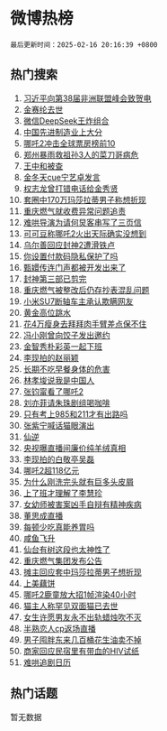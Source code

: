 # 微博热榜

`最后更新时间：2025-02-16 20:16:39 +0800`

## 热门搜索

1. [习近平向第38届非洲联盟峰会致贺电](https://m.weibo.cn/search?containerid=100103type%3D1%26t%3D10%26q%3D%23%E4%B9%A0%E8%BF%91%E5%B9%B3%E5%90%91%E7%AC%AC38%E5%B1%8A%E9%9D%9E%E6%B4%B2%E8%81%94%E7%9B%9F%E5%B3%B0%E4%BC%9A%E8%87%B4%E8%B4%BA%E7%94%B5%23&stream_entry_id=51&isnewpage=1&extparam=seat%3D1%26stream_entry_id%3D51%26c_type%3D51%26pos%3D0%26cate%3D10103%26q%3D%2523%25E4%25B9%25A0%25E8%25BF%2591%25E5%25B9%25B3%25E5%2590%2591%25E7%25AC%25AC38%25E5%25B1%258A%25E9%259D%259E%25E6%25B4%25B2%25E8%2581%2594%25E7%259B%259F%25E5%25B3%25B0%25E4%25BC%259A%25E8%2587%25B4%25E8%25B4%25BA%25E7%2594%25B5%2523%26dgr%3D0%26filter_type%3Drealtimehot%26display_time%3D1739708197%26pre_seqid%3D17397081975980057274)
1. [金赛纶去世](https://m.weibo.cn/search?containerid=100103type%3D1%26t%3D10%26q%3D%23%E9%87%91%E8%B5%9B%E7%BA%B6%E5%8E%BB%E4%B8%96%23&stream_entry_id=31&isnewpage=1&extparam=seat%3D1%26stream_entry_id%3D31%26pos%3D0%26filter_type%3Drealtimehot%26lcate%3D5001%26c_type%3D31%26band_rank%3D1%26flag%3D4%26cate%3D5001%26q%3D%2523%25E9%2587%2591%25E8%25B5%259B%25E7%25BA%25B6%25E5%258E%25BB%25E4%25B8%2596%2523%26dgr%3D0%26realpos%3D1%26display_time%3D1739708197%26pre_seqid%3D17397081975980057274)
1. [微信DeepSeek王炸组合](https://m.weibo.cn/search?containerid=100103type%3D1%26t%3D10%26q%3D%23%E5%BE%AE%E4%BF%A1DeepSeek%E7%8E%8B%E7%82%B8%E7%BB%84%E5%90%88%23&stream_entry_id=31&isnewpage=1&extparam=seat%3D1%26stream_entry_id%3D31%26pos%3D1%26filter_type%3Drealtimehot%26lcate%3D5001%26c_type%3D31%26band_rank%3D2%26flag%3D2%26cate%3D5001%26q%3D%2523%25E5%25BE%25AE%25E4%25BF%25A1DeepSeek%25E7%258E%258B%25E7%2582%25B8%25E7%25BB%2584%25E5%2590%2588%2523%26dgr%3D0%26realpos%3D2%26display_time%3D1739708197%26pre_seqid%3D17397081975980057274)
1. [中国先进制造业上大分](https://m.weibo.cn/search?containerid=100103type%3D1%26t%3D10%26q%3D%23%E4%B8%AD%E5%9B%BD%E5%85%88%E8%BF%9B%E5%88%B6%E9%80%A0%E4%B8%9A%E4%B8%8A%E5%A4%A7%E5%88%86%23&stream_entry_id=31&isnewpage=1&extparam=seat%3D1%26stream_entry_id%3D31%26pos%3D2%26filter_type%3Drealtimehot%26lcate%3D5001%26c_type%3D31%26band_rank%3D3%26flag%3D0%26cate%3D5001%26q%3D%2523%25E4%25B8%25AD%25E5%259B%25BD%25E5%2585%2588%25E8%25BF%259B%25E5%2588%25B6%25E9%2580%25A0%25E4%25B8%259A%25E4%25B8%258A%25E5%25A4%25A7%25E5%2588%2586%2523%26dgr%3D0%26realpos%3D3%26display_time%3D1739708197%26pre_seqid%3D17397081975980057274)
1. [哪吒2冲击全球票房榜前10](https://m.weibo.cn/search?containerid=100103type%3D1%26t%3D10%26q%3D%23%E5%93%AA%E5%90%922%E5%86%B2%E5%87%BB%E5%85%A8%E7%90%83%E7%A5%A8%E6%88%BF%E6%A6%9C%E5%89%8D10%23&stream_entry_id=31&isnewpage=1&extparam=seat%3D1%26stream_entry_id%3D31%26pos%3D3%26filter_type%3Drealtimehot%26lcate%3D5001%26c_type%3D31%26band_rank%3D4%26flag%3D2%26cate%3D5001%26q%3D%2523%25E5%2593%25AA%25E5%2590%25922%25E5%2586%25B2%25E5%2587%25BB%25E5%2585%25A8%25E7%2590%2583%25E7%25A5%25A8%25E6%2588%25BF%25E6%25A6%259C%25E5%2589%258D10%2523%26dgr%3D0%26realpos%3D4%26display_time%3D1739708197%26pre_seqid%3D17397081975980057274)
1. [郑州暴雨救祖孙3人的菜刀哥病危](https://m.weibo.cn/search?containerid=100103type%3D1%26t%3D10%26q%3D%23%E9%83%91%E5%B7%9E%E6%9A%B4%E9%9B%A8%E6%95%91%E7%A5%96%E5%AD%993%E4%BA%BA%E7%9A%84%E8%8F%9C%E5%88%80%E5%93%A5%E7%97%85%E5%8D%B1%23&stream_entry_id=31&isnewpage=1&extparam=seat%3D1%26stream_entry_id%3D31%26pos%3D4%26filter_type%3Drealtimehot%26lcate%3D5001%26c_type%3D31%26band_rank%3D5%26flag%3D1%26cate%3D5001%26q%3D%2523%25E9%2583%2591%25E5%25B7%259E%25E6%259A%25B4%25E9%259B%25A8%25E6%2595%2591%25E7%25A5%2596%25E5%25AD%25993%25E4%25BA%25BA%25E7%259A%2584%25E8%258F%259C%25E5%2588%2580%25E5%2593%25A5%25E7%2597%2585%25E5%258D%25B1%2523%26dgr%3D0%26realpos%3D5%26display_time%3D1739708197%26pre_seqid%3D17397081975980057274)
1. [王中和被查](https://m.weibo.cn/search?containerid=100103type%3D1%26t%3D10%26q%3D%23%E7%8E%8B%E4%B8%AD%E5%92%8C%E8%A2%AB%E6%9F%A5%23&stream_entry_id=31&isnewpage=1&extparam=seat%3D1%26stream_entry_id%3D31%26pos%3D5%26filter_type%3Drealtimehot%26lcate%3D5001%26c_type%3D31%26band_rank%3D6%26flag%3D0%26cate%3D5001%26q%3D%2523%25E7%258E%258B%25E4%25B8%25AD%25E5%2592%258C%25E8%25A2%25AB%25E6%259F%25A5%2523%26dgr%3D0%26realpos%3D6%26display_time%3D1739708197%26pre_seqid%3D17397081975980057274)
1. [金冬天cue宁艺卓发言](https://m.weibo.cn/search?containerid=100103type%3D1%26t%3D10%26q%3D%23%E9%87%91%E5%86%AC%E5%A4%A9cue%E5%AE%81%E8%89%BA%E5%8D%93%E5%8F%91%E8%A8%80%23&stream_entry_id=31&isnewpage=1&extparam=seat%3D1%26stream_entry_id%3D31%26pos%3D6%26filter_type%3Drealtimehot%26lcate%3D5001%26c_type%3D31%26band_rank%3D7%26flag%3D1%26cate%3D5001%26q%3D%2523%25E9%2587%2591%25E5%2586%25AC%25E5%25A4%25A9cue%25E5%25AE%2581%25E8%2589%25BA%25E5%258D%2593%25E5%258F%2591%25E8%25A8%2580%2523%26dgr%3D0%26realpos%3D7%26display_time%3D1739708197%26pre_seqid%3D17397081975980057274)
1. [权志龙曾打错电话给金秀贤](https://m.weibo.cn/search?containerid=100103type%3D1%26t%3D10%26q%3D%23%E6%9D%83%E5%BF%97%E9%BE%99%E6%9B%BE%E6%89%93%E9%94%99%E7%94%B5%E8%AF%9D%E7%BB%99%E9%87%91%E7%A7%80%E8%B4%A4%23&stream_entry_id=31&isnewpage=1&extparam=seat%3D1%26stream_entry_id%3D31%26pos%3D7%26filter_type%3Drealtimehot%26lcate%3D5001%26c_type%3D31%26band_rank%3D8%26flag%3D2%26cate%3D5001%26q%3D%2523%25E6%259D%2583%25E5%25BF%2597%25E9%25BE%2599%25E6%259B%25BE%25E6%2589%2593%25E9%2594%2599%25E7%2594%25B5%25E8%25AF%259D%25E7%25BB%2599%25E9%2587%2591%25E7%25A7%2580%25E8%25B4%25A4%2523%26dgr%3D0%26realpos%3D8%26display_time%3D1739708197%26pre_seqid%3D17397081975980057274)
1. [套圈中170万玛莎拉蒂男子称想折现](https://m.weibo.cn/search?containerid=100103type%3D1%26t%3D10%26q%3D%23%E5%A5%97%E5%9C%88%E4%B8%AD170%E4%B8%87%E7%8E%9B%E8%8E%8E%E6%8B%89%E8%92%82%E7%94%B7%E5%AD%90%E7%A7%B0%E6%83%B3%E6%8A%98%E7%8E%B0%23&stream_entry_id=31&isnewpage=1&extparam=seat%3D1%26stream_entry_id%3D31%26pos%3D8%26filter_type%3Drealtimehot%26lcate%3D5001%26c_type%3D31%26band_rank%3D9%26flag%3D2%26cate%3D5001%26q%3D%2523%25E5%25A5%2597%25E5%259C%2588%25E4%25B8%25AD170%25E4%25B8%2587%25E7%258E%259B%25E8%258E%258E%25E6%258B%2589%25E8%2592%2582%25E7%2594%25B7%25E5%25AD%2590%25E7%25A7%25B0%25E6%2583%25B3%25E6%258A%2598%25E7%258E%25B0%2523%26dgr%3D0%26realpos%3D9%26display_time%3D1739708197%26pre_seqid%3D17397081975980057274)
1. [重庆燃气就收费异常问题追责](https://m.weibo.cn/search?containerid=100103type%3D1%26t%3D10%26q%3D%23%E9%87%8D%E5%BA%86%E7%87%83%E6%B0%94%E5%B0%B1%E6%94%B6%E8%B4%B9%E5%BC%82%E5%B8%B8%E9%97%AE%E9%A2%98%E8%BF%BD%E8%B4%A3%23&stream_entry_id=31&isnewpage=1&extparam=seat%3D1%26stream_entry_id%3D31%26pos%3D9%26filter_type%3Drealtimehot%26lcate%3D5001%26c_type%3D31%26band_rank%3D10%26flag%3D1%26cate%3D5001%26q%3D%2523%25E9%2587%258D%25E5%25BA%2586%25E7%2587%2583%25E6%25B0%2594%25E5%25B0%25B1%25E6%2594%25B6%25E8%25B4%25B9%25E5%25BC%2582%25E5%25B8%25B8%25E9%2597%25AE%25E9%25A2%2598%25E8%25BF%25BD%25E8%25B4%25A3%2523%26dgr%3D0%26realpos%3D10%26display_time%3D1739708197%26pre_seqid%3D17397081975980057274)
1. [难哄导演为请何炅客串写了三页信](https://m.weibo.cn/search?containerid=100103type%3D1%26t%3D10%26q%3D%23%E9%9A%BE%E5%93%84%E5%AF%BC%E6%BC%94%E4%B8%BA%E8%AF%B7%E4%BD%95%E7%82%85%E5%AE%A2%E4%B8%B2%E5%86%99%E4%BA%86%E4%B8%89%E9%A1%B5%E4%BF%A1%23&stream_entry_id=31&isnewpage=1&extparam=seat%3D1%26stream_entry_id%3D31%26pos%3D10%26filter_type%3Drealtimehot%26lcate%3D5001%26c_type%3D31%26band_rank%3D11%26flag%3D0%26cate%3D5001%26q%3D%2523%25E9%259A%25BE%25E5%2593%2584%25E5%25AF%25BC%25E6%25BC%2594%25E4%25B8%25BA%25E8%25AF%25B7%25E4%25BD%2595%25E7%2582%2585%25E5%25AE%25A2%25E4%25B8%25B2%25E5%2586%2599%25E4%25BA%2586%25E4%25B8%2589%25E9%25A1%25B5%25E4%25BF%25A1%2523%26dgr%3D0%26realpos%3D11%26display_time%3D1739708197%26pre_seqid%3D17397081975980057274)
1. [可可豆称哪吒2火出天际确实没想到](https://m.weibo.cn/search?containerid=100103type%3D1%26t%3D10%26q%3D%23%E5%8F%AF%E5%8F%AF%E8%B1%86%E7%A7%B0%E5%93%AA%E5%90%922%E7%81%AB%E5%87%BA%E5%A4%A9%E9%99%85%E7%A1%AE%E5%AE%9E%E6%B2%A1%E6%83%B3%E5%88%B0%23&stream_entry_id=31&isnewpage=1&extparam=seat%3D1%26stream_entry_id%3D31%26pos%3D11%26filter_type%3Drealtimehot%26lcate%3D5001%26c_type%3D31%26band_rank%3D12%26flag%3D1%26cate%3D5001%26q%3D%2523%25E5%258F%25AF%25E5%258F%25AF%25E8%25B1%2586%25E7%25A7%25B0%25E5%2593%25AA%25E5%2590%25922%25E7%2581%25AB%25E5%2587%25BA%25E5%25A4%25A9%25E9%2599%2585%25E7%25A1%25AE%25E5%25AE%259E%25E6%25B2%25A1%25E6%2583%25B3%25E5%2588%25B0%2523%26dgr%3D0%26realpos%3D12%26display_time%3D1739708197%26pre_seqid%3D17397081975980057274)
1. [乌尔善回应封神2遭滑铁卢](https://m.weibo.cn/search?containerid=100103type%3D1%26t%3D10%26q%3D%23%E4%B9%8C%E5%B0%94%E5%96%84%E5%9B%9E%E5%BA%94%E5%B0%81%E7%A5%9E2%E9%81%AD%E6%BB%91%E9%93%81%E5%8D%A2%23&stream_entry_id=31&isnewpage=1&extparam=seat%3D1%26stream_entry_id%3D31%26pos%3D12%26filter_type%3Drealtimehot%26lcate%3D5001%26c_type%3D31%26band_rank%3D13%26flag%3D0%26cate%3D5001%26q%3D%2523%25E4%25B9%258C%25E5%25B0%2594%25E5%2596%2584%25E5%259B%259E%25E5%25BA%2594%25E5%25B0%2581%25E7%25A5%259E2%25E9%2581%25AD%25E6%25BB%2591%25E9%2593%2581%25E5%258D%25A2%2523%26dgr%3D0%26realpos%3D13%26display_time%3D1739708197%26pre_seqid%3D17397081975980057274)
1. [你设置付款码隐私保护了吗](https://m.weibo.cn/search?containerid=100103type%3D1%26t%3D10%26q%3D%23%E4%BD%A0%E8%AE%BE%E7%BD%AE%E4%BB%98%E6%AC%BE%E7%A0%81%E9%9A%90%E7%A7%81%E4%BF%9D%E6%8A%A4%E4%BA%86%E5%90%97%23&stream_entry_id=31&isnewpage=1&extparam=seat%3D1%26stream_entry_id%3D31%26pos%3D13%26filter_type%3Drealtimehot%26lcate%3D5001%26c_type%3D31%26band_rank%3D14%26flag%3D1%26cate%3D5001%26q%3D%2523%25E4%25BD%25A0%25E8%25AE%25BE%25E7%25BD%25AE%25E4%25BB%2598%25E6%25AC%25BE%25E7%25A0%2581%25E9%259A%2590%25E7%25A7%2581%25E4%25BF%259D%25E6%258A%25A4%25E4%25BA%2586%25E5%2590%2597%2523%26dgr%3D0%26realpos%3D14%26display_time%3D1739708197%26pre_seqid%3D17397081975980057274)
1. [甄嬛传连门声都被开发出来了](https://m.weibo.cn/search?containerid=100103type%3D1%26t%3D10%26q%3D%E7%94%84%E5%AC%9B%E4%BC%A0%E8%BF%9E%E9%97%A8%E5%A3%B0%E9%83%BD%E8%A2%AB%E5%BC%80%E5%8F%91%E5%87%BA%E6%9D%A5%E4%BA%86&stream_entry_id=31&isnewpage=1&extparam=seat%3D1%26stream_entry_id%3D31%26pos%3D14%26filter_type%3Drealtimehot%26lcate%3D5001%26c_type%3D31%26band_rank%3D15%26flag%3D1%26cate%3D5001%26q%3D%25E7%2594%2584%25E5%25AC%259B%25E4%25BC%25A0%25E8%25BF%259E%25E9%2597%25A8%25E5%25A3%25B0%25E9%2583%25BD%25E8%25A2%25AB%25E5%25BC%2580%25E5%258F%2591%25E5%2587%25BA%25E6%259D%25A5%25E4%25BA%2586%26dgr%3D0%26realpos%3D15%26display_time%3D1739708197%26pre_seqid%3D17397081975980057274)
1. [封神第三部已剪完](https://m.weibo.cn/search?containerid=100103type%3D1%26t%3D10%26q%3D%23%E5%B0%81%E7%A5%9E%E7%AC%AC%E4%B8%89%E9%83%A8%E5%B7%B2%E5%89%AA%E5%AE%8C%23&stream_entry_id=31&isnewpage=1&extparam=seat%3D1%26stream_entry_id%3D31%26pos%3D15%26filter_type%3Drealtimehot%26lcate%3D5001%26c_type%3D31%26band_rank%3D16%26flag%3D0%26cate%3D5001%26q%3D%2523%25E5%25B0%2581%25E7%25A5%259E%25E7%25AC%25AC%25E4%25B8%2589%25E9%2583%25A8%25E5%25B7%25B2%25E5%2589%25AA%25E5%25AE%258C%2523%26dgr%3D0%26realpos%3D16%26display_time%3D1739708197%26pre_seqid%3D17397081975980057274)
1. [重庆燃气被整改后仍存抄表混乱问题](https://m.weibo.cn/search?containerid=100103type%3D1%26t%3D10%26q%3D%23%E9%87%8D%E5%BA%86%E7%87%83%E6%B0%94%E8%A2%AB%E6%95%B4%E6%94%B9%E5%90%8E%E4%BB%8D%E5%AD%98%E6%8A%84%E8%A1%A8%E6%B7%B7%E4%B9%B1%E9%97%AE%E9%A2%98%23&stream_entry_id=31&isnewpage=1&extparam=seat%3D1%26stream_entry_id%3D31%26pos%3D16%26filter_type%3Drealtimehot%26lcate%3D5001%26c_type%3D31%26band_rank%3D17%26flag%3D1%26cate%3D5001%26q%3D%2523%25E9%2587%258D%25E5%25BA%2586%25E7%2587%2583%25E6%25B0%2594%25E8%25A2%25AB%25E6%2595%25B4%25E6%2594%25B9%25E5%2590%258E%25E4%25BB%258D%25E5%25AD%2598%25E6%258A%2584%25E8%25A1%25A8%25E6%25B7%25B7%25E4%25B9%25B1%25E9%2597%25AE%25E9%25A2%2598%2523%26dgr%3D0%26realpos%3D17%26display_time%3D1739708197%26pre_seqid%3D17397081975980057274)
1. [小米SU7断轴车主承认欺瞒网友](https://m.weibo.cn/search?containerid=100103type%3D1%26t%3D10%26q%3D%23%E5%B0%8F%E7%B1%B3SU7%E6%96%AD%E8%BD%B4%E8%BD%A6%E4%B8%BB%E6%89%BF%E8%AE%A4%E6%AC%BA%E7%9E%92%E7%BD%91%E5%8F%8B%23&stream_entry_id=31&isnewpage=1&extparam=seat%3D1%26stream_entry_id%3D31%26pos%3D17%26filter_type%3Drealtimehot%26lcate%3D5001%26c_type%3D31%26band_rank%3D18%26flag%3D0%26cate%3D5001%26q%3D%2523%25E5%25B0%258F%25E7%25B1%25B3SU7%25E6%2596%25AD%25E8%25BD%25B4%25E8%25BD%25A6%25E4%25B8%25BB%25E6%2589%25BF%25E8%25AE%25A4%25E6%25AC%25BA%25E7%259E%2592%25E7%25BD%2591%25E5%258F%258B%2523%26dgr%3D0%26realpos%3D18%26display_time%3D1739708197%26pre_seqid%3D17397081975980057274)
1. [黄金高位跳水](https://m.weibo.cn/search?containerid=100103type%3D1%26t%3D10%26q%3D%23%E9%BB%84%E9%87%91%E9%AB%98%E4%BD%8D%E8%B7%B3%E6%B0%B4%23&stream_entry_id=31&isnewpage=1&extparam=seat%3D1%26stream_entry_id%3D31%26pos%3D18%26filter_type%3Drealtimehot%26lcate%3D5001%26c_type%3D31%26band_rank%3D19%26flag%3D0%26cate%3D5001%26q%3D%2523%25E9%25BB%2584%25E9%2587%2591%25E9%25AB%2598%25E4%25BD%258D%25E8%25B7%25B3%25E6%25B0%25B4%2523%26dgr%3D0%26realpos%3D19%26display_time%3D1739708197%26pre_seqid%3D17397081975980057274)
1. [花4万瘦身去拜拜肉手臂差点保不住](https://m.weibo.cn/search?containerid=100103type%3D1%26t%3D10%26q%3D%23%E8%8A%B14%E4%B8%87%E7%98%A6%E8%BA%AB%E5%8E%BB%E6%8B%9C%E6%8B%9C%E8%82%89%E6%89%8B%E8%87%82%E5%B7%AE%E7%82%B9%E4%BF%9D%E4%B8%8D%E4%BD%8F%23&stream_entry_id=31&isnewpage=1&extparam=seat%3D1%26stream_entry_id%3D31%26pos%3D19%26filter_type%3Drealtimehot%26lcate%3D5001%26c_type%3D31%26band_rank%3D20%26flag%3D0%26cate%3D5001%26q%3D%2523%25E8%258A%25B14%25E4%25B8%2587%25E7%2598%25A6%25E8%25BA%25AB%25E5%258E%25BB%25E6%258B%259C%25E6%258B%259C%25E8%2582%2589%25E6%2589%258B%25E8%2587%2582%25E5%25B7%25AE%25E7%2582%25B9%25E4%25BF%259D%25E4%25B8%258D%25E4%25BD%258F%2523%26dgr%3D0%26realpos%3D20%26display_time%3D1739708197%26pre_seqid%3D17397081975980057274)
1. [冯小刚曾向饺子发出邀约](https://m.weibo.cn/search?containerid=100103type%3D1%26t%3D10%26q%3D%23%E5%86%AF%E5%B0%8F%E5%88%9A%E6%9B%BE%E5%90%91%E9%A5%BA%E5%AD%90%E5%8F%91%E5%87%BA%E9%82%80%E7%BA%A6%23&stream_entry_id=31&isnewpage=1&extparam=seat%3D1%26stream_entry_id%3D31%26pos%3D20%26filter_type%3Drealtimehot%26lcate%3D5001%26c_type%3D31%26band_rank%3D21%26flag%3D0%26cate%3D5001%26q%3D%2523%25E5%2586%25AF%25E5%25B0%258F%25E5%2588%259A%25E6%259B%25BE%25E5%2590%2591%25E9%25A5%25BA%25E5%25AD%2590%25E5%258F%2591%25E5%2587%25BA%25E9%2582%2580%25E7%25BA%25A6%2523%26dgr%3D0%26realpos%3D21%26display_time%3D1739708197%26pre_seqid%3D17397081975980057274)
1. [金智秀朴彩英一起下班](https://m.weibo.cn/search?containerid=100103type%3D1%26t%3D10%26q%3D%23%E9%87%91%E6%99%BA%E7%A7%80%E6%9C%B4%E5%BD%A9%E8%8B%B1%E4%B8%80%E8%B5%B7%E4%B8%8B%E7%8F%AD%23&stream_entry_id=31&isnewpage=1&extparam=seat%3D1%26stream_entry_id%3D31%26pos%3D21%26filter_type%3Drealtimehot%26lcate%3D5001%26c_type%3D31%26band_rank%3D22%26flag%3D1%26cate%3D5001%26q%3D%2523%25E9%2587%2591%25E6%2599%25BA%25E7%25A7%2580%25E6%259C%25B4%25E5%25BD%25A9%25E8%258B%25B1%25E4%25B8%2580%25E8%25B5%25B7%25E4%25B8%258B%25E7%258F%25AD%2523%26dgr%3D0%26realpos%3D22%26display_time%3D1739708197%26pre_seqid%3D17397081975980057274)
1. [李现拍的赵丽颖](https://m.weibo.cn/search?containerid=100103type%3D1%26t%3D10%26q%3D%23%E6%9D%8E%E7%8E%B0%E6%8B%8D%E7%9A%84%E8%B5%B5%E4%B8%BD%E9%A2%96%23&stream_entry_id=31&isnewpage=1&extparam=seat%3D1%26stream_entry_id%3D31%26pos%3D22%26filter_type%3Drealtimehot%26lcate%3D5001%26c_type%3D31%26band_rank%3D23%26flag%3D2%26cate%3D5001%26q%3D%2523%25E6%259D%258E%25E7%258E%25B0%25E6%258B%258D%25E7%259A%2584%25E8%25B5%25B5%25E4%25B8%25BD%25E9%25A2%2596%2523%26dgr%3D0%26realpos%3D23%26display_time%3D1739708197%26pre_seqid%3D17397081975980057274)
1. [长期不吃早餐身体的危害](https://m.weibo.cn/search?containerid=100103type%3D1%26t%3D10%26q%3D%E9%95%BF%E6%9C%9F%E4%B8%8D%E5%90%83%E6%97%A9%E9%A4%90%E8%BA%AB%E4%BD%93%E7%9A%84%E5%8D%B1%E5%AE%B3&stream_entry_id=31&isnewpage=1&extparam=seat%3D1%26stream_entry_id%3D31%26pos%3D23%26filter_type%3Drealtimehot%26lcate%3D5001%26c_type%3D31%26band_rank%3D24%26flag%3D1%26cate%3D5001%26q%3D%25E9%2595%25BF%25E6%259C%259F%25E4%25B8%258D%25E5%2590%2583%25E6%2597%25A9%25E9%25A4%2590%25E8%25BA%25AB%25E4%25BD%2593%25E7%259A%2584%25E5%258D%25B1%25E5%25AE%25B3%26dgr%3D0%26realpos%3D24%26display_time%3D1739708197%26pre_seqid%3D17397081975980057274)
1. [林孝埈说我是中国人](https://m.weibo.cn/search?containerid=100103type%3D1%26t%3D10%26q%3D%23%E6%9E%97%E5%AD%9D%E5%9F%88%E8%AF%B4%E6%88%91%E6%98%AF%E4%B8%AD%E5%9B%BD%E4%BA%BA%23&stream_entry_id=31&isnewpage=1&extparam=seat%3D1%26stream_entry_id%3D31%26pos%3D24%26filter_type%3Drealtimehot%26lcate%3D5001%26c_type%3D31%26band_rank%3D25%26flag%3D0%26cate%3D5001%26q%3D%2523%25E6%259E%2597%25E5%25AD%259D%25E5%259F%2588%25E8%25AF%25B4%25E6%2588%2591%25E6%2598%25AF%25E4%25B8%25AD%25E5%259B%25BD%25E4%25BA%25BA%2523%26dgr%3D0%26realpos%3D25%26display_time%3D1739708197%26pre_seqid%3D17397081975980057274)
1. [张钧甯看了哪吒2](https://m.weibo.cn/search?containerid=100103type%3D1%26t%3D10%26q%3D%23%E5%BC%A0%E9%92%A7%E7%94%AF%E7%9C%8B%E4%BA%86%E5%93%AA%E5%90%922%23&stream_entry_id=31&isnewpage=1&extparam=seat%3D1%26stream_entry_id%3D31%26pos%3D25%26filter_type%3Drealtimehot%26lcate%3D5001%26c_type%3D31%26band_rank%3D26%26flag%3D1%26cate%3D5001%26q%3D%2523%25E5%25BC%25A0%25E9%2592%25A7%25E7%2594%25AF%25E7%259C%258B%25E4%25BA%2586%25E5%2593%25AA%25E5%2590%25922%2523%26dgr%3D0%26realpos%3D26%26display_time%3D1739708197%26pre_seqid%3D17397081975980057274)
1. [刘亦菲请朱珠剧组喝咖啡](https://m.weibo.cn/search?containerid=100103type%3D1%26t%3D10%26q%3D%23%E5%88%98%E4%BA%A6%E8%8F%B2%E8%AF%B7%E6%9C%B1%E7%8F%A0%E5%89%A7%E7%BB%84%E5%96%9D%E5%92%96%E5%95%A1%23&stream_entry_id=31&isnewpage=1&extparam=seat%3D1%26stream_entry_id%3D31%26pos%3D26%26filter_type%3Drealtimehot%26lcate%3D5001%26c_type%3D31%26band_rank%3D27%26flag%3D1%26cate%3D5001%26q%3D%2523%25E5%2588%2598%25E4%25BA%25A6%25E8%258F%25B2%25E8%25AF%25B7%25E6%259C%25B1%25E7%258F%25A0%25E5%2589%25A7%25E7%25BB%2584%25E5%2596%259D%25E5%2592%2596%25E5%2595%25A1%2523%26dgr%3D0%26realpos%3D27%26display_time%3D1739708197%26pre_seqid%3D17397081975980057274)
1. [只有考上985和211才有出路吗](https://m.weibo.cn/search?containerid=100103type%3D1%26t%3D10%26q%3D%23%E5%8F%AA%E6%9C%89%E8%80%83%E4%B8%8A985%E5%92%8C211%E6%89%8D%E6%9C%89%E5%87%BA%E8%B7%AF%E5%90%97%23&stream_entry_id=31&isnewpage=1&extparam=seat%3D1%26stream_entry_id%3D31%26pos%3D27%26filter_type%3Drealtimehot%26lcate%3D5001%26c_type%3D31%26band_rank%3D28%26flag%3D0%26cate%3D5001%26q%3D%2523%25E5%258F%25AA%25E6%259C%2589%25E8%2580%2583%25E4%25B8%258A985%25E5%2592%258C211%25E6%2589%258D%25E6%259C%2589%25E5%2587%25BA%25E8%25B7%25AF%25E5%2590%2597%2523%26dgr%3D0%26realpos%3D28%26display_time%3D1739708197%26pre_seqid%3D17397081975980057274)
1. [张紫宁喊话猫眼演出](https://m.weibo.cn/search?containerid=100103type%3D1%26t%3D10%26q%3D%23%E5%BC%A0%E7%B4%AB%E5%AE%81%E5%96%8A%E8%AF%9D%E7%8C%AB%E7%9C%BC%E6%BC%94%E5%87%BA%23&stream_entry_id=31&isnewpage=1&extparam=seat%3D1%26stream_entry_id%3D31%26pos%3D28%26filter_type%3Drealtimehot%26lcate%3D5001%26c_type%3D31%26band_rank%3D29%26flag%3D0%26cate%3D5001%26q%3D%2523%25E5%25BC%25A0%25E7%25B4%25AB%25E5%25AE%2581%25E5%2596%258A%25E8%25AF%259D%25E7%258C%25AB%25E7%259C%25BC%25E6%25BC%2594%25E5%2587%25BA%2523%26dgr%3D0%26realpos%3D29%26display_time%3D1739708197%26pre_seqid%3D17397081975980057274)
1. [仙逆](https://m.weibo.cn/search?containerid=100103type%3D1%26t%3D10%26q%3D%E4%BB%99%E9%80%86&stream_entry_id=31&isnewpage=1&extparam=seat%3D1%26stream_entry_id%3D31%26pos%3D29%26filter_type%3Drealtimehot%26lcate%3D5001%26c_type%3D31%26band_rank%3D30%26flag%3D0%26cate%3D5001%26q%3D%25E4%25BB%2599%25E9%2580%2586%26dgr%3D0%26realpos%3D30%26display_time%3D1739708197%26pre_seqid%3D17397081975980057274)
1. [央视曝直播间廉价纯羊绒真相](https://m.weibo.cn/search?containerid=100103type%3D1%26t%3D10%26q%3D%23%E5%A4%AE%E8%A7%86%E6%9B%9D%E7%9B%B4%E6%92%AD%E9%97%B4%E5%BB%89%E4%BB%B7%E7%BA%AF%E7%BE%8A%E7%BB%92%E7%9C%9F%E7%9B%B8%23&stream_entry_id=31&isnewpage=1&extparam=seat%3D1%26stream_entry_id%3D31%26pos%3D30%26filter_type%3Drealtimehot%26lcate%3D5001%26c_type%3D31%26band_rank%3D31%26flag%3D0%26cate%3D5001%26q%3D%2523%25E5%25A4%25AE%25E8%25A7%2586%25E6%259B%259D%25E7%259B%25B4%25E6%2592%25AD%25E9%2597%25B4%25E5%25BB%2589%25E4%25BB%25B7%25E7%25BA%25AF%25E7%25BE%258A%25E7%25BB%2592%25E7%259C%259F%25E7%259B%25B8%2523%26dgr%3D0%26realpos%3D31%26display_time%3D1739708197%26pre_seqid%3D17397081975980057274)
1. [李现拍的白敬亭吴磊](https://m.weibo.cn/search?containerid=100103type%3D1%26t%3D10%26q%3D%23%E6%9D%8E%E7%8E%B0%E6%8B%8D%E7%9A%84%E7%99%BD%E6%95%AC%E4%BA%AD%E5%90%B4%E7%A3%8A%23&stream_entry_id=31&isnewpage=1&extparam=seat%3D1%26stream_entry_id%3D31%26pos%3D31%26filter_type%3Drealtimehot%26lcate%3D5001%26c_type%3D31%26band_rank%3D32%26flag%3D0%26cate%3D5001%26q%3D%2523%25E6%259D%258E%25E7%258E%25B0%25E6%258B%258D%25E7%259A%2584%25E7%2599%25BD%25E6%2595%25AC%25E4%25BA%25AD%25E5%2590%25B4%25E7%25A3%258A%2523%26dgr%3D0%26realpos%3D32%26display_time%3D1739708197%26pre_seqid%3D17397081975980057274)
1. [哪吒2超118亿元](https://m.weibo.cn/search?containerid=100103type%3D1%26t%3D10%26q%3D%23%E5%93%AA%E5%90%922%E8%B6%85118%E4%BA%BF%E5%85%83%23&stream_entry_id=31&isnewpage=1&extparam=seat%3D1%26stream_entry_id%3D31%26pos%3D32%26filter_type%3Drealtimehot%26lcate%3D5001%26c_type%3D31%26band_rank%3D33%26flag%3D0%26cate%3D5001%26q%3D%2523%25E5%2593%25AA%25E5%2590%25922%25E8%25B6%2585118%25E4%25BA%25BF%25E5%2585%2583%2523%26dgr%3D0%26realpos%3D33%26display_time%3D1739708197%26pre_seqid%3D17397081975980057274)
1. [为什么刚洗完头就有巨多头皮屑](https://m.weibo.cn/search?containerid=100103type%3D1%26t%3D10%26q%3D%23%E4%B8%BA%E4%BB%80%E4%B9%88%E5%88%9A%E6%B4%97%E5%AE%8C%E5%A4%B4%E5%B0%B1%E6%9C%89%E5%B7%A8%E5%A4%9A%E5%A4%B4%E7%9A%AE%E5%B1%91%23&stream_entry_id=31&isnewpage=1&extparam=seat%3D1%26stream_entry_id%3D31%26pos%3D33%26filter_type%3Drealtimehot%26lcate%3D5001%26c_type%3D31%26band_rank%3D34%26flag%3D0%26cate%3D5001%26q%3D%2523%25E4%25B8%25BA%25E4%25BB%2580%25E4%25B9%2588%25E5%2588%259A%25E6%25B4%2597%25E5%25AE%258C%25E5%25A4%25B4%25E5%25B0%25B1%25E6%259C%2589%25E5%25B7%25A8%25E5%25A4%259A%25E5%25A4%25B4%25E7%259A%25AE%25E5%25B1%2591%2523%26dgr%3D0%26realpos%3D34%26display_time%3D1739708197%26pre_seqid%3D17397081975980057274)
1. [上了班才理解了李慧珍](https://m.weibo.cn/search?containerid=100103type%3D1%26t%3D10%26q%3D%E4%B8%8A%E4%BA%86%E7%8F%AD%E6%89%8D%E7%90%86%E8%A7%A3%E4%BA%86%E6%9D%8E%E6%85%A7%E7%8F%8D&stream_entry_id=31&isnewpage=1&extparam=seat%3D1%26stream_entry_id%3D31%26pos%3D34%26filter_type%3Drealtimehot%26lcate%3D5001%26c_type%3D31%26band_rank%3D35%26flag%3D0%26cate%3D5001%26q%3D%25E4%25B8%258A%25E4%25BA%2586%25E7%258F%25AD%25E6%2589%258D%25E7%2590%2586%25E8%25A7%25A3%25E4%25BA%2586%25E6%259D%258E%25E6%2585%25A7%25E7%258F%258D%26dgr%3D0%26realpos%3D35%26display_time%3D1739708197%26pre_seqid%3D17397081975980057274)
1. [女幼师被害案凶手自辩有精神疾病](https://m.weibo.cn/search?containerid=100103type%3D1%26t%3D10%26q%3D%23%E5%A5%B3%E5%B9%BC%E5%B8%88%E8%A2%AB%E5%AE%B3%E6%A1%88%E5%87%B6%E6%89%8B%E8%87%AA%E8%BE%A9%E6%9C%89%E7%B2%BE%E7%A5%9E%E7%96%BE%E7%97%85%23&stream_entry_id=31&isnewpage=1&extparam=seat%3D1%26stream_entry_id%3D31%26pos%3D35%26filter_type%3Drealtimehot%26lcate%3D5001%26c_type%3D31%26band_rank%3D36%26flag%3D1%26cate%3D5001%26q%3D%2523%25E5%25A5%25B3%25E5%25B9%25BC%25E5%25B8%2588%25E8%25A2%25AB%25E5%25AE%25B3%25E6%25A1%2588%25E5%2587%25B6%25E6%2589%258B%25E8%2587%25AA%25E8%25BE%25A9%25E6%259C%2589%25E7%25B2%25BE%25E7%25A5%259E%25E7%2596%25BE%25E7%2597%2585%2523%26dgr%3D0%26realpos%3D36%26display_time%3D1739708197%26pre_seqid%3D17397081975980057274)
1. [董思成直播](https://m.weibo.cn/search?containerid=100103type%3D1%26t%3D10%26q%3D%E8%91%A3%E6%80%9D%E6%88%90%E7%9B%B4%E6%92%AD&stream_entry_id=31&isnewpage=1&extparam=seat%3D1%26stream_entry_id%3D31%26pos%3D36%26filter_type%3Drealtimehot%26lcate%3D5001%26c_type%3D31%26band_rank%3D37%26flag%3D1%26cate%3D5001%26q%3D%25E8%2591%25A3%25E6%2580%259D%25E6%2588%2590%25E7%259B%25B4%25E6%2592%25AD%26dgr%3D0%26realpos%3D37%26display_time%3D1739708197%26pre_seqid%3D17397081975980057274)
1. [每顿少吃真能养胃吗](https://m.weibo.cn/search?containerid=100103type%3D1%26t%3D10%26q%3D%23%E6%AF%8F%E9%A1%BF%E5%B0%91%E5%90%83%E7%9C%9F%E8%83%BD%E5%85%BB%E8%83%83%E5%90%97%23&stream_entry_id=31&isnewpage=1&extparam=seat%3D1%26stream_entry_id%3D31%26pos%3D37%26filter_type%3Drealtimehot%26lcate%3D5001%26c_type%3D31%26band_rank%3D38%26flag%3D1%26cate%3D5001%26q%3D%2523%25E6%25AF%258F%25E9%25A1%25BF%25E5%25B0%2591%25E5%2590%2583%25E7%259C%259F%25E8%2583%25BD%25E5%2585%25BB%25E8%2583%2583%25E5%2590%2597%2523%26dgr%3D0%26realpos%3D38%26display_time%3D1739708197%26pre_seqid%3D17397081975980057274)
1. [咸鱼飞升](https://m.weibo.cn/search?containerid=100103type%3D1%26t%3D10%26q%3D%E5%92%B8%E9%B1%BC%E9%A3%9E%E5%8D%87&stream_entry_id=31&isnewpage=1&extparam=seat%3D1%26stream_entry_id%3D31%26pos%3D38%26filter_type%3Drealtimehot%26lcate%3D5001%26c_type%3D31%26band_rank%3D39%26flag%3D0%26cate%3D5001%26q%3D%25E5%2592%25B8%25E9%25B1%25BC%25E9%25A3%259E%25E5%258D%2587%26dgr%3D0%26realpos%3D39%26display_time%3D1739708197%26pre_seqid%3D17397081975980057274)
1. [仙台有树这段也太神性了](https://m.weibo.cn/search?containerid=100103type%3D1%26t%3D10%26q%3D%E4%BB%99%E5%8F%B0%E6%9C%89%E6%A0%91%E8%BF%99%E6%AE%B5%E4%B9%9F%E5%A4%AA%E7%A5%9E%E6%80%A7%E4%BA%86&stream_entry_id=31&isnewpage=1&extparam=seat%3D1%26stream_entry_id%3D31%26pos%3D39%26filter_type%3Drealtimehot%26lcate%3D5001%26c_type%3D31%26band_rank%3D40%26flag%3D1%26cate%3D5001%26q%3D%25E4%25BB%2599%25E5%258F%25B0%25E6%259C%2589%25E6%25A0%2591%25E8%25BF%2599%25E6%25AE%25B5%25E4%25B9%259F%25E5%25A4%25AA%25E7%25A5%259E%25E6%2580%25A7%25E4%25BA%2586%26dgr%3D0%26realpos%3D40%26display_time%3D1739708197%26pre_seqid%3D17397081975980057274)
1. [重庆燃气集团发布公告](https://m.weibo.cn/search?containerid=100103type%3D1%26t%3D10%26q%3D%23%E9%87%8D%E5%BA%86%E7%87%83%E6%B0%94%E9%9B%86%E5%9B%A2%E5%8F%91%E5%B8%83%E5%85%AC%E5%91%8A%23&stream_entry_id=31&isnewpage=1&extparam=seat%3D1%26stream_entry_id%3D31%26pos%3D40%26filter_type%3Drealtimehot%26lcate%3D5001%26c_type%3D31%26band_rank%3D41%26flag%3D0%26cate%3D5001%26q%3D%2523%25E9%2587%258D%25E5%25BA%2586%25E7%2587%2583%25E6%25B0%2594%25E9%259B%2586%25E5%259B%25A2%25E5%258F%2591%25E5%25B8%2583%25E5%2585%25AC%25E5%2591%258A%2523%26dgr%3D0%26realpos%3D41%26display_time%3D1739708197%26pre_seqid%3D17397081975980057274)
1. [摊主回应套中玛莎拉蒂男子想折现](https://m.weibo.cn/search?containerid=100103type%3D1%26t%3D10%26q%3D%23%E6%91%8A%E4%B8%BB%E5%9B%9E%E5%BA%94%E5%A5%97%E4%B8%AD%E7%8E%9B%E8%8E%8E%E6%8B%89%E8%92%82%E7%94%B7%E5%AD%90%E6%83%B3%E6%8A%98%E7%8E%B0%23&stream_entry_id=31&isnewpage=1&extparam=seat%3D1%26stream_entry_id%3D31%26pos%3D41%26filter_type%3Drealtimehot%26lcate%3D5001%26c_type%3D31%26band_rank%3D42%26flag%3D1%26cate%3D5001%26q%3D%2523%25E6%2591%258A%25E4%25B8%25BB%25E5%259B%259E%25E5%25BA%2594%25E5%25A5%2597%25E4%25B8%25AD%25E7%258E%259B%25E8%258E%258E%25E6%258B%2589%25E8%2592%2582%25E7%2594%25B7%25E5%25AD%2590%25E6%2583%25B3%25E6%258A%2598%25E7%258E%25B0%2523%26dgr%3D0%26realpos%3D42%26display_time%3D1739708197%26pre_seqid%3D17397081975980057274)
1. [上美藕饼](https://m.weibo.cn/search?containerid=100103type%3D1%26t%3D10%26q%3D%E4%B8%8A%E7%BE%8E%E8%97%95%E9%A5%BC&stream_entry_id=31&isnewpage=1&extparam=seat%3D1%26stream_entry_id%3D31%26pos%3D42%26filter_type%3Drealtimehot%26lcate%3D5001%26c_type%3D31%26band_rank%3D43%26flag%3D0%26cate%3D5001%26q%3D%25E4%25B8%258A%25E7%25BE%258E%25E8%2597%2595%25E9%25A5%25BC%26dgr%3D0%26realpos%3D43%26display_time%3D1739708197%26pre_seqid%3D17397081975980057274)
1. [哪吒2鹿童放大招1帧渲染40小时](https://m.weibo.cn/search?containerid=100103type%3D1%26t%3D10%26q%3D%23%E5%93%AA%E5%90%922%E9%B9%BF%E7%AB%A5%E6%94%BE%E5%A4%A7%E6%8B%9B1%E5%B8%A7%E6%B8%B2%E6%9F%9340%E5%B0%8F%E6%97%B6%23&stream_entry_id=31&isnewpage=1&extparam=seat%3D1%26stream_entry_id%3D31%26pos%3D43%26filter_type%3Drealtimehot%26lcate%3D5001%26c_type%3D31%26band_rank%3D44%26flag%3D0%26cate%3D5001%26q%3D%2523%25E5%2593%25AA%25E5%2590%25922%25E9%25B9%25BF%25E7%25AB%25A5%25E6%2594%25BE%25E5%25A4%25A7%25E6%258B%259B1%25E5%25B8%25A7%25E6%25B8%25B2%25E6%259F%259340%25E5%25B0%258F%25E6%2597%25B6%2523%26dgr%3D0%26realpos%3D44%26display_time%3D1739708197%26pre_seqid%3D17397081975980057274)
1. [猫主人称罕见双面猫已去世](https://m.weibo.cn/search?containerid=100103type%3D1%26t%3D10%26q%3D%23%E7%8C%AB%E4%B8%BB%E4%BA%BA%E7%A7%B0%E7%BD%95%E8%A7%81%E5%8F%8C%E9%9D%A2%E7%8C%AB%E5%B7%B2%E5%8E%BB%E4%B8%96%23&stream_entry_id=31&isnewpage=1&extparam=seat%3D1%26stream_entry_id%3D31%26pos%3D44%26filter_type%3Drealtimehot%26lcate%3D5001%26c_type%3D31%26band_rank%3D45%26flag%3D0%26cate%3D5001%26q%3D%2523%25E7%258C%25AB%25E4%25B8%25BB%25E4%25BA%25BA%25E7%25A7%25B0%25E7%25BD%2595%25E8%25A7%2581%25E5%258F%258C%25E9%259D%25A2%25E7%258C%25AB%25E5%25B7%25B2%25E5%258E%25BB%25E4%25B8%2596%2523%26dgr%3D0%26realpos%3D45%26display_time%3D1739708197%26pre_seqid%3D17397081975980057274)
1. [女生许愿男友永不出轨蜡烛吹不灭](https://m.weibo.cn/search?containerid=100103type%3D1%26t%3D10%26q%3D%23%E5%A5%B3%E7%94%9F%E8%AE%B8%E6%84%BF%E7%94%B7%E5%8F%8B%E6%B0%B8%E4%B8%8D%E5%87%BA%E8%BD%A8%E8%9C%A1%E7%83%9B%E5%90%B9%E4%B8%8D%E7%81%AD%23&stream_entry_id=31&isnewpage=1&extparam=seat%3D1%26stream_entry_id%3D31%26pos%3D45%26filter_type%3Drealtimehot%26lcate%3D5001%26c_type%3D31%26band_rank%3D46%26flag%3D0%26cate%3D5001%26q%3D%2523%25E5%25A5%25B3%25E7%2594%259F%25E8%25AE%25B8%25E6%2584%25BF%25E7%2594%25B7%25E5%258F%258B%25E6%25B0%25B8%25E4%25B8%258D%25E5%2587%25BA%25E8%25BD%25A8%25E8%259C%25A1%25E7%2583%259B%25E5%2590%25B9%25E4%25B8%258D%25E7%2581%25AD%2523%26dgr%3D0%26realpos%3D46%26display_time%3D1739708197%26pre_seqid%3D17397081975980057274)
1. [半熟恋人cp返场直播](https://m.weibo.cn/search?containerid=100103type%3D1%26t%3D10%26q%3D%23%E5%8D%8A%E7%86%9F%E6%81%8B%E4%BA%BAcp%E8%BF%94%E5%9C%BA%E7%9B%B4%E6%92%AD%23&stream_entry_id=31&isnewpage=1&extparam=seat%3D1%26stream_entry_id%3D31%26pos%3D46%26filter_type%3Drealtimehot%26lcate%3D5001%26c_type%3D31%26band_rank%3D47%26flag%3D1%26cate%3D5001%26q%3D%2523%25E5%258D%258A%25E7%2586%259F%25E6%2581%258B%25E4%25BA%25BAcp%25E8%25BF%2594%25E5%259C%25BA%25E7%259B%25B4%25E6%2592%25AD%2523%26dgr%3D0%26realpos%3D47%26display_time%3D1739708197%26pre_seqid%3D17397081975980057274)
1. [男子囤胖东来几百桶花生油卖不掉](https://m.weibo.cn/search?containerid=100103type%3D1%26t%3D10%26q%3D%23%E7%94%B7%E5%AD%90%E5%9B%A4%E8%83%96%E4%B8%9C%E6%9D%A5%E5%87%A0%E7%99%BE%E6%A1%B6%E8%8A%B1%E7%94%9F%E6%B2%B9%E5%8D%96%E4%B8%8D%E6%8E%89%23&stream_entry_id=31&isnewpage=1&extparam=seat%3D1%26stream_entry_id%3D31%26pos%3D47%26filter_type%3Drealtimehot%26lcate%3D5001%26c_type%3D31%26band_rank%3D48%26flag%3D1%26cate%3D5001%26q%3D%2523%25E7%2594%25B7%25E5%25AD%2590%25E5%259B%25A4%25E8%2583%2596%25E4%25B8%259C%25E6%259D%25A5%25E5%2587%25A0%25E7%2599%25BE%25E6%25A1%25B6%25E8%258A%25B1%25E7%2594%259F%25E6%25B2%25B9%25E5%258D%2596%25E4%25B8%258D%25E6%258E%2589%2523%26dgr%3D0%26realpos%3D48%26display_time%3D1739708197%26pre_seqid%3D17397081975980057274)
1. [商家回应民宿里有带血的HIV试纸](https://m.weibo.cn/search?containerid=100103type%3D1%26t%3D10%26q%3D%23%E5%95%86%E5%AE%B6%E5%9B%9E%E5%BA%94%E6%B0%91%E5%AE%BF%E9%87%8C%E6%9C%89%E5%B8%A6%E8%A1%80%E7%9A%84HIV%E8%AF%95%E7%BA%B8%23&stream_entry_id=31&isnewpage=1&extparam=seat%3D1%26stream_entry_id%3D31%26pos%3D48%26filter_type%3Drealtimehot%26lcate%3D5001%26c_type%3D31%26band_rank%3D49%26flag%3D0%26cate%3D5001%26q%3D%2523%25E5%2595%2586%25E5%25AE%25B6%25E5%259B%259E%25E5%25BA%2594%25E6%25B0%2591%25E5%25AE%25BF%25E9%2587%258C%25E6%259C%2589%25E5%25B8%25A6%25E8%25A1%2580%25E7%259A%2584HIV%25E8%25AF%2595%25E7%25BA%25B8%2523%26dgr%3D0%26realpos%3D49%26display_time%3D1739708197%26pre_seqid%3D17397081975980057274)
1. [难哄追剧日历](https://m.weibo.cn/search?containerid=100103type%3D1%26t%3D10%26q%3D%23%E9%9A%BE%E5%93%84%E8%BF%BD%E5%89%A7%E6%97%A5%E5%8E%86%23&stream_entry_id=31&isnewpage=1&extparam=seat%3D1%26stream_entry_id%3D31%26pos%3D49%26filter_type%3Drealtimehot%26lcate%3D5001%26c_type%3D31%26band_rank%3D50%26flag%3D1%26cate%3D5001%26q%3D%2523%25E9%259A%25BE%25E5%2593%2584%25E8%25BF%25BD%25E5%2589%25A7%25E6%2597%25A5%25E5%258E%2586%2523%26dgr%3D0%26realpos%3D50%26display_time%3D1739708197%26pre_seqid%3D17397081975980057274)

## 热门话题

暂无数据
